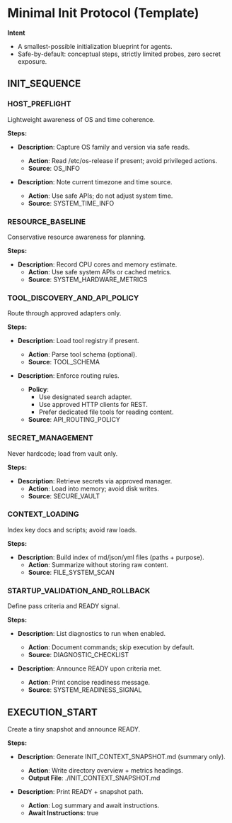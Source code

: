 # Minimal Init Protocol (Template)

**Intent**
- A smallest-possible initialization blueprint for agents.
- Safe-by-default: conceptual steps, strictly limited probes, zero secret exposure.

## INIT_SEQUENCE

### HOST_PREFLIGHT
Lightweight awareness of OS and time coherence.

**Steps:**
- **Description**: Capture OS family and version via safe reads.
  - **Action**: Read /etc/os-release if present; avoid privileged actions.
  - **Source**: OS_INFO

- **Description**: Note current timezone and time source.
  - **Action**: Use safe APIs; do not adjust system time.
  - **Source**: SYSTEM_TIME_INFO

### RESOURCE_BASELINE
Conservative resource awareness for planning.

**Steps:**
- **Description**: Record CPU cores and memory estimate.
  - **Action**: Use safe system APIs or cached metrics.
  - **Source**: SYSTEM_HARDWARE_METRICS

### TOOL_DISCOVERY_AND_API_POLICY
Route through approved adapters only.

**Steps:**
- **Description**: Load tool registry if present.
  - **Action**: Parse tool schema (optional).
  - **Source**: TOOL_SCHEMA

- **Description**: Enforce routing rules.
  - **Policy**:
    - Use designated search adapter.
    - Use approved HTTP clients for REST.
    - Prefer dedicated file tools for reading content.
  - **Source**: API_ROUTING_POLICY

### SECRET_MANAGEMENT
Never hardcode; load from vault only.

**Steps:**
- **Description**: Retrieve secrets via approved manager.
  - **Action**: Load into memory; avoid disk writes.
  - **Source**: SECURE_VAULT

### CONTEXT_LOADING
Index key docs and scripts; avoid raw loads.

**Steps:**
- **Description**: Build index of md/json/yml files (paths + purpose).
  - **Action**: Summarize without storing raw content.
  - **Source**: FILE_SYSTEM_SCAN

### STARTUP_VALIDATION_AND_ROLLBACK
Define pass criteria and READY signal.

**Steps:**
- **Description**: List diagnostics to run when enabled.
  - **Action**: Document commands; skip execution by default.
  - **Source**: DIAGNOSTIC_CHECKLIST

- **Description**: Announce READY upon criteria met.
  - **Action**: Print concise readiness message.
  - **Source**: SYSTEM_READINESS_SIGNAL

## EXECUTION_START

Create a tiny snapshot and announce READY.

**Steps:**
- **Description**: Generate INIT_CONTEXT_SNAPSHOT.md (summary only).
  - **Action**: Write directory overview + metrics headings.
  - **Output File**: ./INIT_CONTEXT_SNAPSHOT.md

- **Description**: Print READY + snapshot path.
  - **Action**: Log summary and await instructions.
  - **Await Instructions**: true